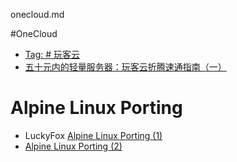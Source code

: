 onecloud.md

#OneCloud

- [Tag: # 玩客云](https://soulteary.com/tags/%E7%8E%A9%E5%AE%A2%E4%BA%91.html)
- [五十元内的轻量服务器：玩客云折腾速通指南（一）](https://soulteary.com/2025/01/08/lightweight-server-under-fifty-yuan-wanke-cloud-speed-running-guide-1.html)

# Alpine Linux Porting
- LuckyFox [Alpine Linux Porting (1)](https://wiki.luckfox.com/Luckfox-Pico/Luckfox-Pico-Alpine-Linux-1)
- [Alpine Linux Porting (2)](https://wiki.luckfox.com/Luckfox-Pico/Luckfox-Pico-Alpine-Linux-2/)
